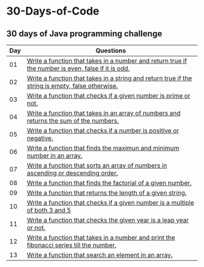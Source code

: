 # 30-Days-of-Code

## 30 days of Java programming challenge

| Day | Questions                                                  |
|------|---------------------------------------------------------|
| 01 |  [ Write a function that takes in a number and return true if the number is even, false if it is odd. ](./First.java)|
| 02 |  [ Write a function that takes in a string and return true if the string is empty, false otherwise. ](./Second.java)|
| 03 |  [ Write a function that checks if a given number is prime or not. ](./Third.java)|
| 04 |  [ Write a function that takes in an array of numbers and returns the sum of the numbers. ](./Four.java)|
| 05 |  [ Write a function that checks if a number is positive or negative. ](./Five.java)|
| 06 |  [ Write a function that finds the maximun and minimum number in an array. ](./Six.java)|
| 07 |  [ Write a function that sorts an array of numbers in ascending or descending order. ](./Seven.java)|
| 08 |  [ Write a function that finds the factorial of a given number. ](./Eight.java)|
| 09 |  [ Write a function that returns the length of a given string. ](./Nine.java)|
| 10 |  [ Write a function that checks if a given number is a multiple of both 3 and 5 ](./Ten.java)|
| 11 |  [ Write a function that checks the given year is a leap year or not. ](./Eleven.java)|
| 12 |  [ Write a function that takes in a number and print the fibonacci series till the number. ](./Twelve.java)|
| 13 |  [ Write a function that search an element in an array. ](./Thirteen.java)|

